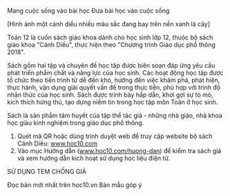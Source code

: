 Mang cuộc sống vào bài học
Đưa bài học vào cuộc sống

[Hình ảnh một cánh diều nhiều màu sắc đang bay trên nền xanh lá cây]

Toán 12 là cuốn sách giáo khoa dành cho học sinh lớp 12, thuộc bộ sách giáo khoa "Cánh Diều", thực hiện theo "Chương trình Giáo dục phổ thông 2018".

Sách gồm hai tập và chuyên đề học tập được biên soạn đáp ứng yêu cầu phát triển phẩm chất và năng lực của học sinh. Các hoạt động học tập được tổ chức theo tiến trình từ dễ đến khó, hướng đến việc khám phá, phát hiện, thực hành, vận dụng giải quyết vấn đề trong thực tiễn, phù hợp với trình độ nhận thức của học sinh. Sách được trình bày hấp dẫn, khơi gợi sự tò mò, kích thích hứng thú, tạo dựng niềm tin trong học tập môn Toán ở học sinh.

Sách là sản phẩm tâm huyết của tập thể tác giả - những nhà giáo, nhà khoa học giàu kinh nghiệm trong giáo dục phổ thông.

1. Quét mã QR hoặc dùng trình duyệt web để truy cập website bộ sách Cánh Diều: www.hoc10.com
2. Vào mục Hướng dẫn (www.hoc10.com/huong-dan) để kiểm tra sách giả và xem hướng dẫn kích hoạt sử dụng học liệu điện tử.

SỬ DỤNG TEM CHỐNG GIẢ

Đọc bản mới nhất trên hoc10.vn                                                Bản mẫu góp ý